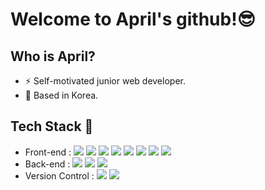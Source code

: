 # Welcome to April's github!😎

## Who is April?
- ⚡ Self-motivated junior web developer.
- 📍  Based in Korea.

## Tech Stack 🔨
- Front-end : <span><img src="https://img.shields.io/badge/HTML-e34f26?style=flat&logo=html5&logoColor=white"/></span>
<span><img src="https://img.shields.io/badge/CSS-1572b6?style=flat&logo=css3&logoColor=white"/></span>
<span><img src="https://img.shields.io/badge/JavaScript-F7DF1E?style=flat&logo=JavaScript&logoColor=white"/></span>
<span><img src="https://img.shields.io/badge/Sass-cc6699?style=flat&logo=sass&logoColor=white"/></span>
<span><img src="https://img.shields.io/badge/React.js-61DAFB?style=flat&logo=React&logoColor=white"/></span>
<span><img src="https://img.shields.io/badge/Angular.js-DD0031?style=flat&logo=Angular&logoColor=white"/></span>
<span><img src="https://img.shields.io/badge/WordPress-21759B?style=flat&logo=WordPress&logoColor=white"/></span>
<span><img src="https://img.shields.io/badge/jQuery-0769AD?style=flat&logo=jQuery&logoColor=white"/></span>
- Back-end : <span><img src="https://img.shields.io/badge/PHP-777BB4?style=flat&logo=PHP&logoColor=white"/></span>
<span><img src="https://img.shields.io/badge/MySQL-4479A1?style=flat&logo=MySQL&logoColor=white"/></span>
<span><img src="https://img.shields.io/badge/Node.js-339933?style=flat&logo=Node.js&logoColor=white"/></span>
- Version Control : <span><img src="https://img.shields.io/badge/Git-f05032?style=flat&logo=git&logoColor=white"/></span>
<span><img src="https://img.shields.io/badge/GitHub-181717?style=flat&logo=github&logoColor=white"/></span>





